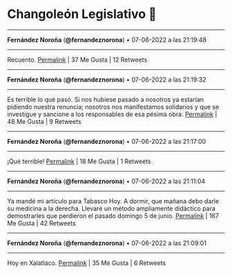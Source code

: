 # Changoleón Legislativo 🙈
*****
**Fernández Noroña** (**@fernandeznorona**) • 07-06-2022 a las 21:19:48
*****
Recuento.
[Permalink](https://twitter.com/fernandeznorona/status/1534404807720681473) | 37 Me Gusta | 12 Retweets
*****
**Fernández Noroña** (**@fernandeznorona**) • 07-06-2022 a las 21:19:32
*****
Es terrible lo qué pasó. Si nos hubiese pasado a nosotros ya estarían pidiendo nuestra renuncia; nosotros nos manifestamos solidarios y que se investigue y sancione a los responsables de esa pésima obra.
[Permalink](https://twitter.com/fernandeznorona/status/1534404739798077440) | 48 Me Gusta | 9 Retweets
*****
**Fernández Noroña** (**@fernandeznorona**) • 07-06-2022 a las 21:17:00
*****
¡Qué terrible!
[Permalink](https://twitter.com/fernandeznorona/status/1534404100246355968) | 18 Me Gusta | 1 Retweets
*****
**Fernández Noroña** (**@fernandeznorona**) • 07-06-2022 a las 21:11:04
*****
Ya mandé mi artículo para Tabasco Hoy. A dormir, que mañana debo darle su medicina a la derecha. Llevaré un método ampliamente didáctico para demostrarles que perdieron el pasado domingo 5 de junio.
[Permalink](https://twitter.com/fernandeznorona/status/1534402608563101697) | 167 Me Gusta | 42 Retweets
*****
**Fernández Noroña** (**@fernandeznorona**) • 07-06-2022 a las 21:09:01
*****
Hoy en Xalatlaco.
[Permalink](https://twitter.com/fernandeznorona/status/1534402095088078849) | 35 Me Gusta | 6 Retweets
